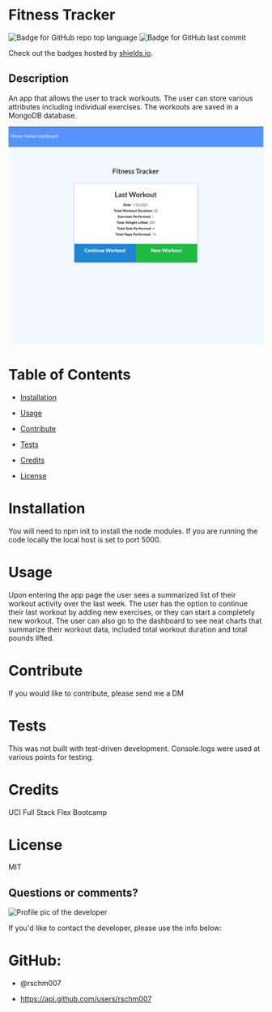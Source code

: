 
# Fitness Tracker

![Badge for GitHub repo top language](https://img.shields.io/github/languages/top/rschm007/Fitness_Tracker?style=flat&logo=appveyor) ![Badge for GitHub last commit](https://img.shields.io/github/last-commit/rschm007/Fitness_Tracker?style=flat&logo=appveyor)
  
Check out the badges hosted by [shields.io](https://shields.io/).


## Description

An app that allows the user to track workouts. The user can store various attributes including individual exercises. The workouts are saved in a MongoDB database.

<img src="https://github.com/rschm007/Fitness_Tracker/blob/main/assets/demo_1.gif" alt="a gif of the Fitness Tracker app"></src>

# Table of Contents
* [Installation](#installation)

* [Usage](#usage)

* [Contribute](#contribute)

* [Tests](#tests)

* [Credits](#credits)

* [License](#license)

# Installation

You will need to npm init to install the node modules. If you are running the code locally the local host is set to port 5000.


# Usage

Upon entering the app page the user sees a summarized list of their workout activity over the last week. The user has the option to continue their last workout by adding new exercises, or they can start a completely new workout. The user can also go to the dashboard to see neat charts that summarize their workout data, included total workout duration and total pounds lifted.


# Contribute

If you would like to contribute, please send me a DM


# Tests

This was not built with test-driven development. Console.logs were used at various points for testing.


# Credits

UCI Full Stack Flex Bootcamp


# License

MIT



## Questions or comments?

![Profile pic of the developer](https://avatars.githubusercontent.com/u/69170803?v=4)

If you'd like to contact the developer, please use the info below:

# GitHub:

* @rschm007 

* https://api.github.com/users/rschm007
